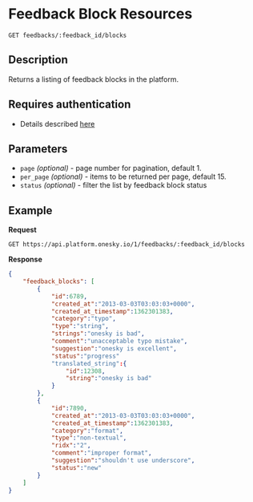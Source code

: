 # Feedback Block Resources
    GET feedbacks/:feedback_id/blocks

## Description
Returns a listing of feedback blocks in the platform.

## Requires authentication
- Details described [here](/README.md#authentication)

## Parameters
- `page` _(optional)_ - page number for pagination, default 1.
- `per_page` _(optional)_ - items to be returned per page, default 15.
- `status` _(optional)_ - filter the list by feedback block status

## Example
**Request**

    GET https://api.platform.onesky.io/1/feedbacks/:feedback_id/blocks

**Response**
``` json
{
    "feedback_blocks": [
        {
            "id":6789,
            "created_at":"2013-03-03T03:03:03+0000",
            "created_at_timestamp":1362301383,
            "category":"typo",
            "type":"string",
            "strings":"onesky is bad",
            "comment":"unacceptable typo mistake",
            "suggestion":"onesky is excellent",
            "status":"progress"
            "translated_string":{
                "id":12308,
                "string":"onesky is bad"
            }
        },
        {
            "id":7890,
            "created_at":"2013-03-03T03:03:03+0000",
            "created_at_timestamp":1362301383,
            "category":"format",
            "type":"non-textual",
            "ridx":"2",
            "comment":"improper format",
            "suggestion":"shouldn't use underscore",
            "status":"new"
        }
    ]
}
```